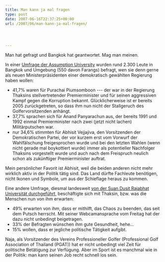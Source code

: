```yaml
---
title: Man kann ja mal fragen
type: post
date: 2007-06-16T22:37:25+00:00
url: /2007/06/man-kann-ja-mal-fragen/




---
```

Man hat gefragt und Bangkok hat geantwortet. Mag man meinen.

In einer [Umfrage der Assumption University][1] wurden rund 2.300 Leute in Bangkok und Umgebung (550 davon Farangs) befragt, wen sie denn gerne als neuen Ministerpräsidenten einer demokratisch gewählten Regierung haben wollen:

  * 41,7% waren für Purachai Piumsomboon --- der war in der Regierung Thaksins stellvertretender Premierminister und für seinen aggressiven Kampf gegen die Korruption bekannt. Glücklicherweise ist er bereits 2005 zurückgetreten, so dass ihm nun nicht der Stallgeruch des Golfervorsitzenden anhängt.
  * 37,7% sprachen sich für Anand Panyarachun aus, der bereits 1991 und 1992 einmal Premierminister nach zwei (jetzt nicht lachen) Militärputschen war.
  * nur 34,6% stimmten für Abhisit Vejjajiva, den Vorsitzenden der Demokratischen Partei, der vor kurzem erst vom Vorwurf der Wahlfälschung freigesprochen wurde und bei den letzten Wahlen (wenn nicht gerade mal boykottiert wurde) immer als potentieller Nachfolger Thaksins vorgestellt wurde und auch nach dem Freispruch neulich schon als zukünftiger Premierminister auftrat.

Mein persönlicher Favorit ist Abhisit, weil die beiden anderen nicht mehr wirklich aktiv in der Politik tätig sind. Das Land dürfte Fachleute benötigen, nicht Ikonen und Symbole, um aus der Schieflage heraus zu kommen.

Eine andere Umfrage, diesmal landesweit [von der Suan Dusit Rajabhat Universität durchgeführt][2], beschäftigte sich mit Thaksin, bzw. was die Menschen nun von ihm erwarten:

  * 49% erwarten von ihm, dass er mithilft, das Chaos zu beenden, das seit dem Putsch herrscht. Mit seiner Webcamansprache vom Freitag hat der dazu nicht unbedingt beigetragen.
  * 33% der Befragten wünschen ihm gute Gesundheit, hehe...
  * 15% wollen, dass er jegliche politische Tätigkeit aufgibt.

Naja, als Vorsitzender des Vereins Professioneller Golfer (Professional Golf Association of Thailand (<span class="caps">PGAT</span>)) hat er nicht unbedingt viel Zeit für politische Betätigung zur Verfügung. Aber im Sport ist es manchmal wie in der Politik: man kann seinen Job recht schnell los sein.

 [1]: http://www.bangkokpost.com/breaking_news/breakingnews.php?id=119504
 [2]: http://www.bangkokpost.com/breaking_news/breakingnews.php?id=119506
